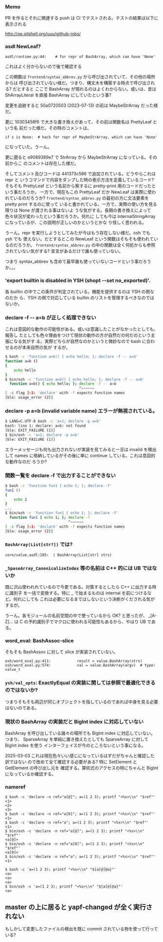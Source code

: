 
### Memo

PR を作るとそれに関連する push は CI でテストされる。テストの結果は以下に表示される

http://op.oilshell.org/uuu/github-jobs/

### asdl NewLeaf?

```
asdl/runtime.py:44:    # for repr of BashArray, which can have 'None'
```

これはよく分からないので後で確認する

この関数は `frontend/syntax_abbrev.py` から呼び出されていて、その他の場所からは
呼び出されていない様だ。つまり、構文木を構築する時点で呼び出される? だとすると
ここで BashArray が現れるのはよくわからない。或いは、昔は ShArrayLiteral を直接
BashArray にしていたという事?

変更を追跡すると 50a0720503 (2023-07-13) の前は MaybeStrArray だった様だ。

更に 10303458f6 で大きな書き換えがあって、その前は関数名は PrettyLeaf という名
前だった様だ。その時のコメントは、

```
if s is None:  # hack for repr of MaybeStrArray, which can have 'None'
```

になっていた。うーん。

更に遡ると e9089389e7 で StrArray から MaybeStrArray になっている。その前からこ
のコメントは存在した様だ。

そしてコメント及びコードは 441373c586 で追加されている。どうやらこれは repr と
いうコマンドで内容をダンプした時の表示方法を定義しているコード? そもそも
PrettyLeaf という名前から察するに pretty-print 用のコードだったという事だろうか。
一方で、現在もこの PrettyLeaf だか NewLeaf は実際に使われているのだろうか?
`frontend/syntax_abbrev.py` の最初の方に文法要素を pretty print するのに使って
いると書かれている。一方で、実際の使い方を見る限りは None が渡される事はないよ
うな気がする。長期の書き換えによって色々状況が変わったという事だろうか。何れに
しても今は InternalStringArray になっているが、この説明が正しいのかというとかな
り怪しく思われる。

うーん。repr を実行しようとしてみたが今はもう存在しない様だ。osh でも ysh でも
使えない。だとするとこの NewLeaf という関数はそもそも使われているのだろうか。
`frontend/syntax_abbrev.py` の中の関数は全く何処からも参照されていない気がする?
宣言があるだけで誰も使っていない。

つまり syntax_abbrev も含めて最早誰も使っていないコードという事だろうか。。。

### 'export builtin is disabled in YSH (shopt --set no_exported)'.

各 builtin の中でこの条件が判定されている。機能を提供するのは YSH の側なのだか
ら、YSH の側で対応している builtin のリストを管理するべきなのではないか。

### declare -f -- a=b が正しく処理できない

これは意図的な動作の可能性がある。或いは意識したことがなかったとしても、報告し
たとしても色々理由をつけて現状の動作の方が自然だの何だのという主張になる気がす
る。実際どちらが自然なのかというと微妙なので bash に合わせるのが本来自然の気が
するが。

```bash
$ bash -c 'function a=b() { echo hello; }; declare -f -- a=b'
function a=b ()
{
    echo hello
}
$ bin/osh -c 'function a=b() { echo hello; }; declare -f -- a=b'
  function a=b() { echo hello; }; declare -f -- a=b
                                  ^~~~~~~
[ -c flag ]:1: 'declare' with -f expects function names
[ble: usage_error (2)]
```

### declare -p a=b (invalid variable name) エラーが無視されている。

```bash
$ LANG=C.UTF-8 bash -c 'a=1; declare -p a=b'
bash: line 1: declare: a=b: not found
[ble: EXIT_FAILURE (1)]
$ bin/osh -c 'a=1; declare -p a=b'
[ble: EXIT_FAILURE (1)]
```

エラーメッセージも何も出力されないが実装を見てみると一旦は invalid を検出して
names に格納しているがその後に単に continue している。これは意図的な動作なのだ
ろうか?

### 関数一覧を declare -f で出力することができない

```bash
$ bash -c 'function fun1 { echo 1; }; declare -f'
fun1 ()
{
    echo 1
}
...
$ bin/osh -c 'function fun1 { echo 1; }; declare -f'
  function fun1 { echo 1; }; declare -f
                             ^~~~~~~
[ -c flag ]:1: 'declare' with -f expects function names
[ble: usage_error (2)]
```

### `BashArray(List[str?])` では?

```
core/value.asdl:105:  | BashArray(List[str] strs)
```

### `_SpaseArray_CanonicalizeIndex` 等の名前は C++ 的には UB ではないか

既に沢山使われれているので今更である。対策するとしたら C++ に出力する時に識別子
を一括で変換する。特に _ で始まるものは internal を前につけるなど。何れにしても
これは必要になるまではしないという決断がくだされる気がするが。

うーん。各モジュールの名前空間の中で使っているから OK? と思ったが、
_[A-Z]... は C の予約識別子でマクロに使われる可能性もあるから、やはり UB である。

### word_eval: BashAssoc-slice

そもそも BashAssoc に対して slice が実装されていない。

```
osh/word_eval.py:411:            result = value.BashArray(strs)
osh/word_eval.py:574:            val = value.BashArray(argv)  # type: value_t
```
### `ysh/val_opts`: ExactlyEqual の実装に関しては参照で最適化できるのではないか?

つまりそもそも両辺が同じオブジェクトを指しているのであれば中身を見る必要はないのである。

### 現状の BashArray の実装だと BigInt index に対応していない

BashArray を呼び出している諸々の場所でも BigInt index に対応していない。つまり、
SparseArray を単純に置き換えたとしても SparseArray に対して BigInt index を使う
インターフェイスが今のところないという事になる。

2025-03-03 これは現在色々いい感じになっているはずだがちゃんと確認した訳ではない
ので改めて全て確認する必要がある? 特に SetElement と GetElement の呼び出し元を
確認する。算術式のアクセスの時にちゃんと BigInt になっているか確認する。

### nameref

```console
$ bash -c 'declare -n ref="a[@]"; a=(1 2 3); printf "<%s>\\n" "$ref"'
<1>
<2>
<3>
$ bash -c 'declare -n ref="a[0]"; a=(1 2 3); printf "<%s>\\n" "$ref"'
<1>
$ bash -c 'declare -n ref="a"; a=(1 2 3); printf "<%s>\\n" "$ref"'
<1>
$ bin/osh -c 'declare -n ref="a[@]"; a=(1 2 3); printf "<%s>\\n" "$ref"'
<a[@]>
$ bin/osh -c 'declare -n ref="a[0]"; a=(1 2 3); printf "<%s>\\n" "$ref"'
<a[0]>
$ bin/osh -c 'declare -n ref="a"; a=(1 2 3); printf "<%s>\\n" "$ref"'
<1>
```

```
$ bash -c 'a=(1 2 3); printf "<%s>\\n" "${a[@]@a}"'
<a>
<a>
<a>
$ bin/osh -c 'a=(1 2 3); printf "<%s>\\n" "${a[@]@a}"'
<a>
```

## master の上に居ると yapf-changed が全く実行されない

もしかして変更したファイルの検出を既に commit されている物を使って行っている?
